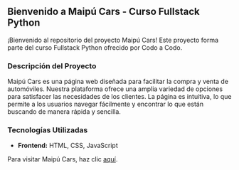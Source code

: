 ## Bienvenido a Maipú Cars - Curso Fullstack Python

¡Bienvenido al repositorio del proyecto Maipú Cars! Este proyecto forma parte del curso Fullstack Python ofrecido por Codo a Codo.

### Descripción del Proyecto

Maipú Cars es una página web diseñada para facilitar la compra y venta de automóviles. Nuestra plataforma ofrece una amplia variedad de opciones para satisfacer las necesidades de los clientes. La página es intuitiva, lo que permite a los usuarios navegar fácilmente y encontrar lo que están buscando de manera rápida y sencilla.

### Tecnologías Utilizadas

- **Frontend:** HTML, CSS, JavaScript

Para visitar Maipú Cars, haz clic [aquí](https://nicocuedo.github.io/ProyectoWeb).
